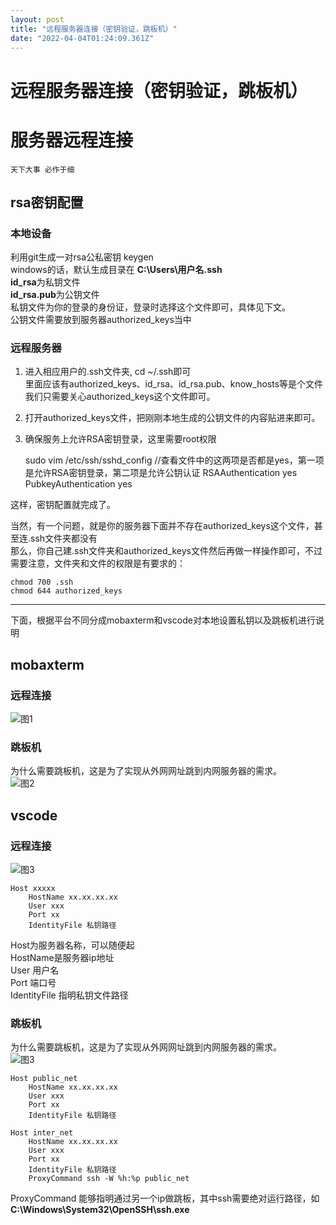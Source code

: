 ```yaml
---
layout: post
title: "远程服务器连接（密钥验证，跳板机）"
date: "2022-04-04T01:24:09.361Z"
---
```

远程服务器连接（密钥验证，跳板机）
=================

服务器远程连接
=======

`天下大事 必作于细`

rsa密钥配置
-------

### 本地设备

利用git生成一对rsa公私密钥 keygen  
windows的话，默认生成目录在 **C:\\Users\\用户名.ssh**  
**id\_rsa**为私钥文件  
**id\_rsa.pub**为公钥文件  
私钥文件为你的登录的身份证，登录时选择这个文件即可，具体见下文。  
公钥文件需要放到服务器authorized\_keys当中

### 远程服务器

1.  进入相应用户的.ssh文件夹, cd ~/.ssh即可  
    里面应该有authorized\_keys、id\_rsa、id\_rsa.pub、know\_hosts等是个文件  
    我们只需要关心authorized\_keys这个文件即可。
2.  打开authorized\_keys文件，把刚刚本地生成的公钥文件的内容贴进来即可。
3.  确保服务上允许RSA密钥登录，这里需要root权限

    sudo vim /etc/ssh/sshd_config
    //查看文件中的这两项是否都是yes，第一项是允许RSA密钥登录，第二项是允许公钥认证
    RSAAuthentication yes
    PubkeyAuthentication yes
    

这样，密钥配置就完成了。

当然，有一个问题，就是你的服务器下面并不存在authorized\_keys这个文件，甚至连.ssh文件夹都没有  
那么，你自己建.ssh文件夹和authorized\_keys文件然后再做一样操作即可，不过需要注意，文件夹和文件的权限是有要求的：

    chmod 700 .ssh
    chmod 644 authorized_keys
    

* * *

下面，根据平台不同分成mobaxterm和vscode对本地设置私钥以及跳板机进行说明

mobaxterm
---------

### 远程连接

![图1](https://img2022.cnblogs.com/blog/1809921/202204/1809921-20220403163823110-1465457301.png)

### 跳板机

为什么需要跳板机，这是为了实现从外网网址跳到内网服务器的需求。  
![图2](https://img2022.cnblogs.com/blog/1809921/202204/1809921-20220403164217010-1514391787.png)

vscode
------

### 远程连接

![图3](https://img2022.cnblogs.com/blog/1809921/202204/1809921-20220403164545761-1955636391.png)

    Host xxxxx
        HostName xx.xx.xx.xx
        User xxx
        Port xx
        IdentityFile 私钥路径
    

Host为服务器名称，可以随便起  
HostName是服务器ip地址  
User 用户名  
Port 端口号  
IdentityFile 指明私钥文件路径

### 跳板机

为什么需要跳板机，这是为了实现从外网网址跳到内网服务器的需求。  
![图3](https://img2022.cnblogs.com/blog/1809921/202204/1809921-20220403164853136-1687616518.png)

    Host public_net
        HostName xx.xx.xx.xx
        User xxx
        Port xx
        IdentityFile 私钥路径
    
    Host inter_net
        HostName xx.xx.xx.xx
        User xxx
        Port xx
        IdentityFile 私钥路径
        ProxyCommand ssh -W %h:%p public_net
    

ProxyCommand 能够指明通过另一个ip做跳板，其中ssh需要绝对运行路径，如**C:\\Windows\\System32\\OpenSSH\\ssh.exe**